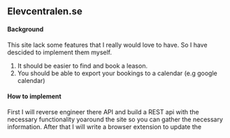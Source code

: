 ## Elevcentralen.se

#### Background
This site lack some features that I really would love to have. So I have descided to implement them myself. 

1. It should be easier to find and book a leason. 
2. You should be able to export your bookings to a calendar (e.g google calendar)

#### How to implement
First I will reverse engineer there API and build a REST api with the necessary functionality yoaround the site so you can gather the necessary information. After that I will write a browser extension to update the 